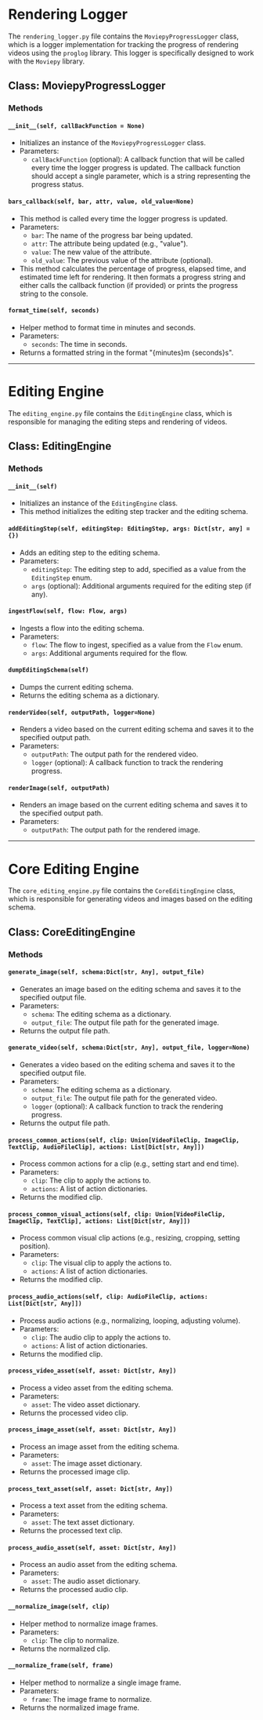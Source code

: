 # Rendering Logger

The `rendering_logger.py` file contains the `MoviepyProgressLogger` class, which is a logger implementation for tracking the progress of rendering videos using the `proglog` library. This logger is specifically designed to work with the `Moviepy` library.

## Class: MoviepyProgressLogger

### Methods

#### `__init__(self, callBackFunction = None)`

- Initializes an instance of the `MoviepyProgressLogger` class.
- Parameters:
  - `callBackFunction` (optional): A callback function that will be called every time the logger progress is updated. The callback function should accept a single parameter, which is a string representing the progress status.

#### `bars_callback(self, bar, attr, value, old_value=None)`

- This method is called every time the logger progress is updated.
- Parameters:
  - `bar`: The name of the progress bar being updated.
  - `attr`: The attribute being updated (e.g., "value").
  - `value`: The new value of the attribute.
  - `old_value`: The previous value of the attribute (optional).
- This method calculates the percentage of progress, elapsed time, and estimated time left for rendering. It then formats a progress string and either calls the callback function (if provided) or prints the progress string to the console.

#### `format_time(self, seconds)`

- Helper method to format time in minutes and seconds.
- Parameters:
  - `seconds`: The time in seconds.
- Returns a formatted string in the format "{minutes}m {seconds}s".

---

# Editing Engine

The `editing_engine.py` file contains the `EditingEngine` class, which is responsible for managing the editing steps and rendering of videos.

## Class: EditingEngine

### Methods

#### `__init__(self)`

- Initializes an instance of the `EditingEngine` class.
- This method initializes the editing step tracker and the editing schema.

#### `addEditingStep(self, editingStep: EditingStep, args: Dict[str, any] = {})`

- Adds an editing step to the editing schema.
- Parameters:
  - `editingStep`: The editing step to add, specified as a value from the `EditingStep` enum.
  - `args` (optional): Additional arguments required for the editing step (if any).

#### `ingestFlow(self, flow: Flow, args)`

- Ingests a flow into the editing schema.
- Parameters:
  - `flow`: The flow to ingest, specified as a value from the `Flow` enum.
  - `args`: Additional arguments required for the flow.

#### `dumpEditingSchema(self)`

- Dumps the current editing schema.
- Returns the editing schema as a dictionary.

#### `renderVideo(self, outputPath, logger=None)`

- Renders a video based on the current editing schema and saves it to the specified output path.
- Parameters:
  - `outputPath`: The output path for the rendered video.
  - `logger` (optional): A callback function to track the rendering progress.

#### `renderImage(self, outputPath)`

- Renders an image based on the current editing schema and saves it to the specified output path.
- Parameters:
  - `outputPath`: The output path for the rendered image.

---

# Core Editing Engine

The `core_editing_engine.py` file contains the `CoreEditingEngine` class, which is responsible for generating videos and images based on the editing schema.

## Class: CoreEditingEngine

### Methods

#### `generate_image(self, schema:Dict[str, Any], output_file)`

- Generates an image based on the editing schema and saves it to the specified output file.
- Parameters:
  - `schema`: The editing schema as a dictionary.
  - `output_file`: The output file path for the generated image.
- Returns the output file path.

#### `generate_video(self, schema:Dict[str, Any], output_file, logger=None)`

- Generates a video based on the editing schema and saves it to the specified output file.
- Parameters:
  - `schema`: The editing schema as a dictionary.
  - `output_file`: The output file path for the generated video.
  - `logger` (optional): A callback function to track the rendering progress.
- Returns the output file path.

#### `process_common_actions(self, clip: Union[VideoFileClip, ImageClip, TextClip, AudioFileClip], actions: List[Dict[str, Any]])`

- Process common actions for a clip (e.g., setting start and end time).
- Parameters:
  - `clip`: The clip to apply the actions to.
  - `actions`: A list of action dictionaries.
- Returns the modified clip.

#### `process_common_visual_actions(self, clip: Union[VideoFileClip, ImageClip, TextClip], actions: List[Dict[str, Any]])`

- Process common visual clip actions (e.g., resizing, cropping, setting position).
- Parameters:
  - `clip`: The visual clip to apply the actions to.
  - `actions`: A list of action dictionaries.
- Returns the modified clip.

#### `process_audio_actions(self, clip: AudioFileClip, actions: List[Dict[str, Any]])`

- Process audio actions (e.g., normalizing, looping, adjusting volume).
- Parameters:
  - `clip`: The audio clip to apply the actions to.
  - `actions`: A list of action dictionaries.
- Returns the modified clip.

#### `process_video_asset(self, asset: Dict[str, Any])`

- Process a video asset from the editing schema.
- Parameters:
  - `asset`: The video asset dictionary.
- Returns the processed video clip.

#### `process_image_asset(self, asset: Dict[str, Any])`

- Process an image asset from the editing schema.
- Parameters:
  - `asset`: The image asset dictionary.
- Returns the processed image clip.

#### `process_text_asset(self, asset: Dict[str, Any])`

- Process a text asset from the editing schema.
- Parameters:
  - `asset`: The text asset dictionary.
- Returns the processed text clip.

#### `process_audio_asset(self, asset: Dict[str, Any])`

- Process an audio asset from the editing schema.
- Parameters:
  - `asset`: The audio asset dictionary.
- Returns the processed audio clip.

#### `__normalize_image(self, clip)`

- Helper method to normalize image frames.
- Parameters:
  - `clip`: The clip to normalize.
- Returns the normalized clip.

#### `__normalize_frame(self, frame)`

- Helper method to normalize a single image frame.
- Parameters:
  - `frame`: The image frame to normalize.
- Returns the normalized image frame.